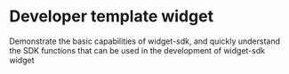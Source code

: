 # Developer template widget
Demonstrate the basic capabilities of widget-sdk, and quickly understand the SDK functions that can be used in the development of widget-sdk widget